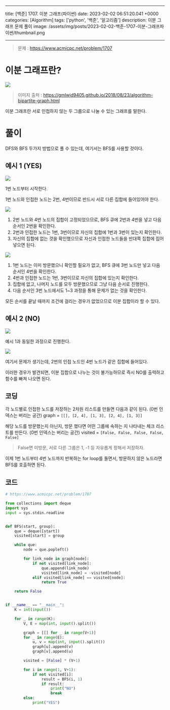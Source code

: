 

---
title: [백준] 1707. 이분 그래프(파이썬)
date: 2023-02-02 06:51:20.041 +0000
categories: [Algorithm]
tags: ['python', '백준', '알고리즘']
description: 이분 그래프 문제 풀이
image: /assets/img/posts/2023-02-02-백준-1707-이분-그래프파이썬/thumbnail.png

---

> 문제 : https://www.acmicpc.net/problem/1707

# 이분 그래프란?

![](/assets/img/posts/2023-02-02-백준-1707-이분-그래프파이썬/img0.png)
> 이미지 출처 : https://gmlwjd9405.github.io/2018/08/23/algorithm-bipartite-graph.html

이분 그래프란 서로 인접하지 않는 두 그룹으로 나눌 수 있는 그래프를 말한다.

# 풀이

DFS와 BFS 두가지 방법으로 풀 수 있는데, 여기서는 BFS를 사용할 것이다.

## 예시 1 (YES)

![](/assets/img/posts/2023-02-02-백준-1707-이분-그래프파이썬/img1.png)

1번 노드부터 시작한다.

1번 노드와 인접한 노드는 2번, 4번이므로 반드시 서로 다른 집합에 들어있어야 한다.

![](/assets/img/posts/2023-02-02-백준-1707-이분-그래프파이썬/img2.png)

1. 2번 노드와 4번 노드의 집합이 고정되었으므로, BFS 큐에 2번과 4번을 넣고 다음 순서인 2번을 확인한다.
2. 2번과 인접한 노드는 1번, 3번이므로 자신의 집합에 1번과 3번이 있는지 확인한다.
3. 자신의 집합에 없는 것을 확인했으므로 자신과 인접한 노드들을 반대쪽 집합에 집어 넣으면 된다.

![](/assets/img/posts/2023-02-02-백준-1707-이분-그래프파이썬/img3.png)

1. 1번 노드는 이미 방문했으니 확인할 필요가 없고, BFS 큐에 3번 노드만 넣고 다음 순서인 4번을 확인한다.
2. 4번과 인접한 노드는 1번, 3번이므로 자신의 집합에 있는지 확인한다.
3. 집합에 없고, 나머지 노드를 모두 방문했으므로 그냥 다음 순서로 진행한다.
4. 다음 순서인 3번 노드에서도 1~3 과정을 통해 문제가 없는 것을 확인한다.

모든 순서를 끝날 때까지 조건에 걸리는 경우가 없었으므로 이분 집합이라 할 수 있다.

## 예시 2 (NO)

![](/assets/img/posts/2023-02-02-백준-1707-이분-그래프파이썬/img4.png)

예시 1과 동일한 과정으로 진행한다.

![](/assets/img/posts/2023-02-02-백준-1707-이분-그래프파이썬/img5.png)

여기서 문제가 생기는데, 2번의 인접 노드인 4번 노드가 같은 집합에 들어있다.

이러한 경우가 발견되면, 이분 집합으로 나누는 것이 불가능하므로 즉시 NO를 출력하고 함수를 빠져 나오면 된다.


## 코딩

각 노드별로 인접한 노드를 저장하는 2차원 리스트를 만들면 다음과 같이 된다. (0번 인덱스는 버리는 공간)
graph = `[[], [2, 4], [1, 3], [2, 4], [1, 3]]`

해당 노드를 방문했는지 아닌지, 방문 했다면 어떤 그룹에 속하는 지 나타내는 체크 리스트를 만든다. (0번 인덱스는 버리는 공간)
visited = `[False, False, False, False, False]`

> False면 미방문, 서로 다른 그룹은 1, -1 등 자유롭게 정해서 저장하자.

이제 1번 노드부터 4번 노드까지 반복하는 for loop를 돌면서, 방문하지 않은 노드라면 BFS를 호출하면 된다.

## 코드

```python
# https://www.acmicpc.net/problem/1707

from collections import deque
import sys
input = sys.stdin.readline


def BFS(start, group):
    que = deque([start])
    visited[start] = group

    while que:
        node = que.popleft()

        for link_node in graph[node]:
            if not visited[link_node]:
                que.append(link_node)
                visited[link_node] = -visited[node]
            elif visited[link_node] == visited[node]:
                return True

    return False


if __name__ == "__main__":
    K = int(input())

    for _ in range(K):
        V, E = map(int, input().split())

        graph = [[] for _ in range(V+1)]
        for _ in range(E):
            u, v = map(int, input().split())
            graph[u].append(v)
            graph[v].append(u)

        visited = [False] * (V+1)

        for i in range(1, V+1):
            if not visited[i]:
                result = BFS(i, 1)
                if result:
                    print("NO")
                    break
        else:
            print("YES")

```

        